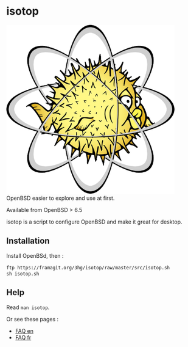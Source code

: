 isotop
==========

![isotop logo](logo_isotop.png)
OpenBSD easier to explore and use at first.

Available from OpenBSD > 6.5

isotop is a script to configure OpenBSD and make it great for desktop.

Installation
------------
Install OpenBSd, then :

	ftp https://framagit.org/3hg/isotop/raw/master/src/isotop.sh
	sh isotop.sh


Help
----

Read ``man isotop``.

Or see these pages : 

- [FAQ en](https://3hg.fr/Isos/isotop/isotop.man.html)
- [FAQ fr](https://3hg.fr/Isos/isotop/isotop-fr.man.html)


